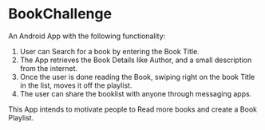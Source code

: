 # BookChallenge
An Android App with the following functionality:
1. User can Search for a book by entering the Book Title.
2. The App retrieves the Book Details like Author, and a small description from the internet.
3. Once the user is done reading the Book, swiping right on the book Title in the list, moves it off the playlist.
4. The user can share the booklist with anyone through messaging apps.

This App intends to motivate people to Read more books and create a Book Playlist.
